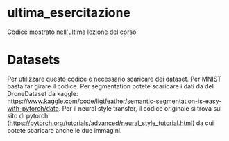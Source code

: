 # ultima_esercitazione
Codice mostrato nell'ultima lezione del corso

# Datasets
Per utilizzare questo codice è necessario scaricare dei dataset. Per MNIST basta far girare il codice. 
Per segmentation potete scaricare i dati da del DroneDataset da kaggle:
https://www.kaggle.com/code/ligtfeather/semantic-segmentation-is-easy-with-pytorch/data.
Per il neural style transfer, il codice originale si trova sul sito di pytorch (https://pytorch.org/tutorials/advanced/neural_style_tutorial.html) 
da cui potete scaricare anche le due immagini.
